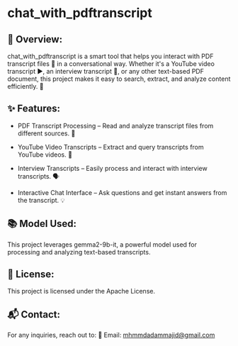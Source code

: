 # chat_with_pdftranscript

## 📌 Overview:

chat_with_pdftranscript is a smart tool that helps you interact with PDF transcript files 📑 in a conversational way. Whether it's a YouTube video transcript ▶️, an interview transcript 🎤, or any other text-based PDF document, this project makes it easy to search, extract, and analyze content efficiently. 🚀

## ✨ Features:

- PDF Transcript Processing – Read and analyze transcript files from different sources. 📂

- YouTube Video Transcripts – Extract and query transcripts from YouTube videos. 🎥

- Interview Transcripts – Easily process and interact with interview transcripts. 🗣️

- Interactive Chat Interface – Ask questions and get instant answers from the transcript. 💡

## 📚 Model Used:

This project leverages gemma2-9b-it, a powerful model used for processing and analyzing text-based transcripts.

## 📝 License:

This project is licensed under the Apache License.

## 📬 Contact:

For any inquiries, reach out to:
📧 Email: mhmmdadammajid@gmail.com
